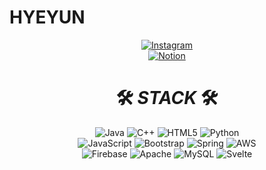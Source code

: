 # HYEYUN
<center> 
   <a href="http://www.instagram.com/potato_yunn">
      <img alt="Instagram" src="https://img.shields.io/badge/INSTAGRAM-%23E4405F.svg?style=for-the-badge&logo=Instagram&logoColor=white"/>
   </a><br>
   <a href = "https://www.notion.so/KIMHYEYUN-e6852e813204457bb7ce07a2aa60cd4b">
      <img alt="Notion" src="https://img.shields.io/badge/Notion-%23000000.svg?style=for-the-badge&logo=notion&logoColor=white"/>
   </a>
</center>
   
   

  
# <div align="center">🛠 *STACK* 🛠</div>

<p align="center">
   <img alt="Java" src="https://img.shields.io/badge/java-%23ED8B00.svg?style=for-the-badge&logo=java&logoColor=white"/>
   <img alt="C++" src="https://img.shields.io/badge/c++-%2300599C.svg?style=for-the-badge&logo=c%2B%2B&logoColor=white"/>
   <img alt="HTML5" src="https://img.shields.io/badge/html5-%23E34F26.svg?style=for-the-badge&logo=html5&logoColor=white"/>
   <img alt="Python" src="https://img.shields.io/badge/python-%2314354C.svg?style=for-the-badge&logo=python&logoColor=white"/><br>
   <img alt="JavaScript" src="https://img.shields.io/badge/javascript-%23323330.svg?style=for-the-badge&logo=javascript&logoColor=%23F7DF1E"/>
   <img alt="Bootstrap" src="https://img.shields.io/badge/bootstrap-%23563D7C.svg?style=for-the-badge&logo=bootstrap&logoColor=white"/>
   <img alt="Spring" src="https://img.shields.io/badge/spring-%236DB33F.svg?style=for-the-badge&logo=spring&logoColor=white"/>
   <img alt="AWS" src="https://img.shields.io/badge/AWS-%23FF9900.svg?style=for-the-badge&logo=amazon-aws&logoColor=white"/><br>
   <img alt="Firebase" src="https://img.shields.io/badge/firebase-%23039BE5.svg?style=for-the-badge&logo=firebase"/>
   <img alt="Apache" src="https://img.shields.io/badge/apache-%23D42029.svg?style=for-the-badge&logo=apache&logoColor=white"/>
   <img alt="MySQL" src="https://img.shields.io/badge/mysql-%2300f.svg?style=for-the-badge&logo=mysql&logoColor=white"/>
   <img alt="Svelte" src="https://img.shields.io/badge/svelte-%23f1413d.svg?style=for-the-badge&logo=svelte&logoColor=white"/>
   
   
</p>
